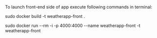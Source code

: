 To launch front-end side of app execute following commands in terminal:

 sudo docker build -t weatherapp-front .

 sudo docker run --rm -i -p 4000:4000 --name weatherapp-front -t weatherapp-front